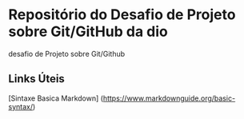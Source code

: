 # Repositório do Desafio de Projeto sobre Git/GitHub da dio
desafio de Projeto sobre Git/Github

## Links Úteis
[Sintaxe Basica Markdown] (https://www.markdownguide.org/basic-syntax/)
